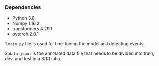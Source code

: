 ### Dependencies
- Python 3.8
- Numpy 1.16.2
- transformers 4.29.1 
- pytorch 2.0.1 


1.`main.py`  file is used for fine-tuning the model and detecting events.

2.`data.jsonl` is the annotated data file that needs to be divided into train, dev, and test in a 8:1:1 ratio.
